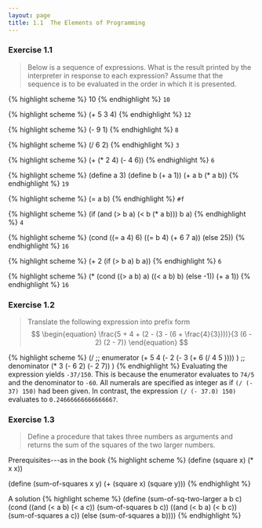 ```yaml
---
layout: page
title: 1.1  The Elements of Programming
---
```


### Exercise 1.1

>Below is a sequence of expressions. What is the result printed by the interpreter in response to each expression? Assume that the sequence is to be evaluated in the order in which it is presented.

{% highlight scheme %}
10
{% endhighlight %}
`10`

{% highlight scheme %}
(+ 5 3 4)
{% endhighlight %}
`12`

{% highlight scheme %}
(- 9 1)
{% endhighlight %}
`8`

{% highlight scheme %}
(/ 6 2)
{% endhighlight %}
`3`

{% highlight scheme %}
(+ (* 2 4) (- 4 6))
{% endhighlight %}
`6`

{% highlight scheme %}
(define a 3)
(define b (+ a 1))
(+ a b (* a b))
{% endhighlight %}
`19`

{% highlight scheme %}
(= a b)
{% endhighlight %}
`#f`

{% highlight scheme %}
(if (and (> b a) (< b (* a b)))
    b
    a)
{% endhighlight %}
`4`

{% highlight scheme %}
(cond ((= a 4) 6)
      ((= b 4) (+ 6 7 a))
      (else 25))
{% endhighlight %}
`16`

{% highlight scheme %}
(+ 2 (if (> b a) b a))
{% endhighlight %}
`6`

{% highlight scheme %}
(* (cond ((> a b) a)
         ((< a b) b)
         (else -1))
   (+ a 1))
{% endhighlight %}
`16`


### Exercise 1.2

>Translate the following expression into prefix form
$$
\begin{equation}
\frac{5 + 4 + (2 - (3 - (6 + \frac{4}{3})))}{3 (6 - 2) (2 - 7)}
\end{equation}
$$

{% highlight scheme %}
(/
  ;; enumerator
  (+
    5
    4
    (-
      2
      (-
        3
        (+
          6
          (/ 4 5 ))))
    )
  ;; denominator
  (*
    3
    (- 6 2)
    (- 2 7))
  )
{% endhighlight %}
Evaluating the expression yields `-37/150`.  This is because the enumerator evaluates to `74/5` and the denominator to `-60`.  All numerals are specified as integer as if `(/ (- 37) 150)` had been given.  In contrast, the expression `(/ (- 37.0) 150)` evaluates to `0.24666666666666667`.


### Exercise 1.3

>Define a procedure that takes three numbers as arguments and returns the sum of the squares of the two larger numbers. 

Prerequisites---as in the book
{% highlight scheme %}
(define (square x) (* x x))

(define (sum-of-squares x y)
  (+ (square x) (square y)))
{% endhighlight %}

A solution
{% highlight scheme %}
(define (sum-of-sq-two-larger a b c)
  (cond
    ((and (< a b) (< a c)) (sum-of-squares b c))
    ((and (< b a) (< b c)) (sum-of-squares a c))
    (else (sum-of-squares a b))))
{% endhighlight %}
